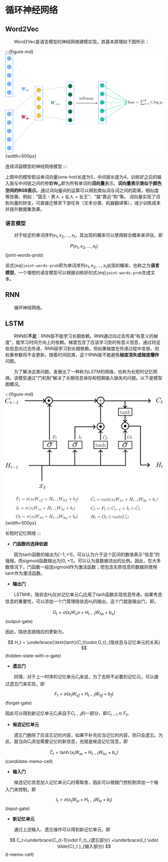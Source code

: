# 循环神经网络

## Word2Vec

&emsp;&emsp;Word2Vec是语言模型的神经网络建模实现。其基本原理如下图所示：

:::{figure-md}
![CBOW](../img/word2vec_cbow.png){width=500px}

连续词袋模型的神经网络模型
:::

上图中的模型假设单词向量(one-hot)长度为5，中间层长度为4。训练好之后的输入层与中间层之间的参数$\pmb{W}_{in}$即为所有单词的**词向量**表示。**词向量表示类似于颜色空间的RGB表示**。通过词向量间的运算可以得到类似词与词之间的距离，相似度等效果。例如：“国王 - 男人 + 女人 = 女王”、“猫”靠近“狗”等。 词向量实现了词到向量的转变，可直接迁移至下游任务（文本分类、机器翻译等），‌减少训练成本‌并提升数据集效果。

### 语言模型

&emsp;&emsp;对于给定的单词序列$x_1,x_2,...,x_t$，其出现的概率可以使用联合概率来评估，即

$$
P(x_1,x_2,...,x_t)
$$(joint-words-prob)

该式{eq}`joint-words-prob`即为单词序列$x_1,x_2,...,x_t$出现的概率，也称之为**语言模型**。一个理想的语言模型可以根据训练好的式{eq}`joint-words-prob`生成文本。

## RNN

&emsp;&emsp;循环神经网络。


## LSTM

&emsp;&emsp;RNN的**不足**：RNN层不能学习长期依赖。RNN通过向过去传递“有意义的梯度”，能学习时间方向上的依赖。梯度包含了应该学习到的有意义信息，通过将这些信息向过去传递，RNN层学习到长期依赖。但如果梯度在传递过程中变弱，则权重参数将不会更新。随着时间回溯，这个RNN层不能避免**梯度消失或梯度爆炸**问题。

&emsp;&emsp;为了解决这类问题，发展出了一种称为LSTM的网络，也称为长短时记忆网络。该模型通过“门机制”解决了长期信息保存和短期输入缺失的问题。以下是模型图概况。

:::{figure-md}
![LSTM](../img/lstm.png){width=500px}

长短时记忆网络
:::

- **门函数的选择依据**

&emsp;&emsp;因为tanh函数的输出为$[-1,+1]$，可以认为介于这个区间的数值表示“信息”的强弱。而sigmoid函数输出为$[0,+1]$，可以认为是数据流出的比例。因此，在大多数情况下，门函数一般选sigmoid作为激活函数；而包含实质信息的数据则使用tanh作为激活函数。

- **输出门**

&emsp;&emsp;LSTM中，隐状态$H_t$仅对记忆单元$C_t$应用了tanh函数实现信息传递。如果考虑信息的重要性，可以添加一个门管理隐状态$H_t$的输出，这个门就是输出门，即，

$$
O_t = \sigma(x_tW_xo + H_{t-1}W_{ho} + b_o)
$$(output-gate)

因此，隐状态就相应的更新为，

$$
H_t = \underbrace{\text{tanh}(C_t)\odot O_t}_{隐状态与记忆单元的关系}
$$(hidden-state-with-o-gate)

- **遗忘门**

&emsp;&emsp;同理，对于上一时序的记忆单元$C_t$来说，为了去除不必要的记忆元，可以通过遗忘门来实现，即

$$
F_t = \sigma(x_tW_{xf} + H_{t-1}W_{hf} + b_f)
$$(forget-gate)

因此可以得到新记忆单元$C_t$来自于$C_{t-1}$的一部分，即$C_{t-1}\odot F_t$。

- **候选记忆单元**

&emsp;&emsp;遗忘门删除了应该忘记的内容，如果不补充应当记忆的内容，则只会遗忘。为此，就当向$C_t$添加需要记忆的新信息，也就是候选记忆信息，即

$$
\tilde{C}_t = \tanh(x_tW_{xc}+H_{t-1}W_{hc}+b_c)
$$(candidate-memo-cell)

- **输入门**

&emsp;&emsp;候选记忆信息加入记忆单元$C_t$时需取舍，因此可以根据门控机制添加一个输入门来控制，即

$$
I_t = \sigma(x_tW_{xi} + H_{t-1}W_{hi} + b_i)
$$(input-gate)

- **新记忆单元**

&emsp;&emsp;通过上述输入、遗忘操作可以得到新记忆单元，即

$$
C_t=\underbrace{C_{t-1}\odot F_t}_{遗忘部分} +\underbrace{I_t \odot \tilde{C}_t }_{输入部分}
$$(t-memo-cell)